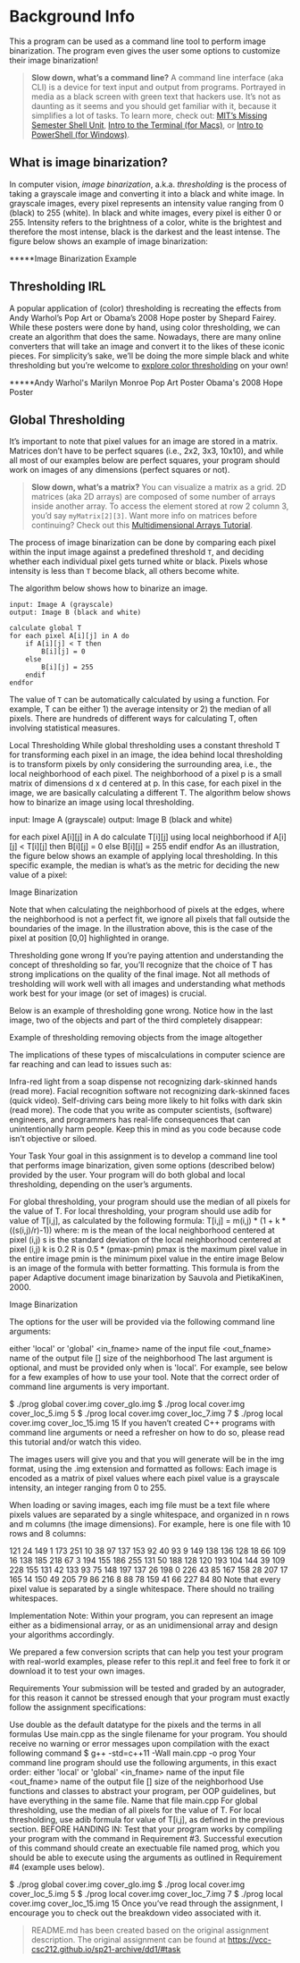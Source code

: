 # Background Info
This a program can be used as a command line tool to perform image binarization. The program even gives the user some options to customize their image binarization!
> **Slow down, what’s a command line?** A command line interface (aka CLI) is a device for text input and output from programs. Portrayed in media as a black screen with green text that hackers use. It’s not as daunting as it seems and you should get familiar with it, because it simplifies a lot of tasks. To learn more, check out: [MIT’s Missing Semester Shell Unit](https://missing.csail.mit.edu/2020/course-shell/), [Intro to the Terminal (for Macs)](https://blog.teamtreehouse.com/introduction-to-the-mac-os-x-command-line), or [Intro to PowerShell (for Windows)](https://programminghistorian.org/en/lessons/intro-to-powershell).

## What is image binarization?
In computer vision, *image binarization*, a.k.a. *thresholding* is the process of taking a grayscale image and converting it into a black and white image. In grayscale images, every pixel represents an intensity value ranging from 0 (black) to 255 (white). In black and white images, every pixel is either 0 or 255. Intensity refers to the brightness of a color, white is the brightest and therefore the most intense, black is the darkest and the least intense. The figure below shows an example of image binarization:

*****Image Binarization Example

## Thresholding IRL
A popular application of (color) thresholding is recreating the effects from Andy Warhol’s Pop Art or Obama’s 2008 Hope poster by Shepard Fairey. While these posters were done by hand, using color thresholding, we can create an algorithm that does the same. Nowadays, there are many online converters that will take an image and convert it to the likes of these iconic pieces. For simplicity’s sake, we’ll be doing the more simple black and white thresholding but you’re welcome to [explore color thresholding](https://www.ecosia.org/search?q=color+thresholding) on your own!

*****Andy Warhol's Marilyn Monroe Pop Art Poster             Obama's 2008 Hope Poster

## Global Thresholding
It’s important to note that pixel values for an image are stored in a matrix. Matrices don’t have to be perfect squares (i.e., 2x2, 3x3, 10x10), and while all most of our examples below are perfect squares, your program should work on images of any dimensions (perfect squares or not).

> **Slow down, what’s a matrix?** You can visualize a matrix as a grid. 2D matrices (aka 2D arrays) are composed of some number of arrays inside another array. To access the element stored at row 2 column 3, you’d say `myMatrix[2][3]`. Want more info on matrices before continuing? Check out this [Multidimensional Arrays Tutorial](https://www.learncpp.com/cpp-tutorial/multidimensional-arrays/).

The process of image binarization can be done by comparing each pixel within the input image against a predefined threshold `T`, and deciding whether each individual pixel gets turned white or black. Pixels whose intensity is less than `T` become black, all others become white.

The algorithm below shows how to binarize an image.

```
input: Image A (grayscale)
output: Image B (black and white)

calculate global T
for each pixel A[i][j] in A do
    if A[i][j] < T then
        B[i][j] = 0
    else
        B[i][j] = 255
    endif
endfor
```
The value of `T` can be automatically calculated by using a function. For example, T can be either 1) the average intensity or 2) the median of all pixels. There are hundreds of different ways for calculating T, often involving statistical measures.

Local Thresholding
While global thresholding uses a constant threshold T for transforming each pixel in an image, the idea behind local thresholding is to transform pixels by only considering the surrounding area, i.e., the local neighborhood of each pixel. The neighborhood of a pixel p is a small matrix of dimensions d x d centered at p. In this case, for each pixel in the image, we are basically calculating a different T. The algorithm below shows how to binarize an image using local thresholding.

input: Image A (grayscale)
output: Image B (black and white)

for each pixel A[i][j] in A do
    calculate T[i][j] using local neighborhood
    if A[i][j] < T[i][j] then
        B[i][j] = 0
    else
        B[i][j] = 255
    endif
endfor
As an illustration, the figure below shows an example of applying local thresholding. In this specific example, the median is what’s as the metric for deciding the new value of a pixel:

Image Binarization

Note that when calculating the neighborhood of pixels at the edges, where the neighborhood is not a perfect fit, we ignore all pixels that fall outside the boundaries of the image. In the illustration above, this is the case of the pixel at position [0,0] highlighted in orange.

Thresholding gone wrong
If you’re paying attention and understanding the concept of thresholding so far, you’ll recognize that the choice of T has strong implications on the quality of the final image. Not all methods of tresholding will work well with all images and understanding what methods work best for your image (or set of images) is crucial.

Below is an example of thresholding gone wrong. Notice how in the last image, two of the objects and part of the third completely disappear:

Example of thresholding removing objects from the image altogether

The implications of these types of miscalculations in computer science are far reaching and can lead to issues such as:

Infra-red light from a soap dispense not recognizing dark-skinned hands (read more).
Facial recognition software not recognizing dark-skinned faces (quick video).
Self-driving cars being more likely to hit folks with dark skin (read more).
The code that you write as computer scientists, (software) engineers, and programmers has real-life consequences that can unintentionally harm people. Keep this in mind as you code because code isn’t objective or siloed.

Your Task
Your goal in this assignment is to develop a command line tool that performs image binarization, given some options (described below) provided by the user. Your program will do both global and local thresholding, depending on the user’s arguments.

For global thresholding, your program should use the median of all pixels for the value of T.
For local thresholding, your program should use adib for value of T[i,j], as calculated by the following formula: T[i,j] = m(i,j) * (1 + k * ((s(i,j)/r)-1)) where:
m is the mean of the local neighborhood centered at pixel (i,j)
s is the standard deviation of the local neighborhood centered at pixel (i,j)
k is 0.2
R is 0.5 * (pmax-pmin)
pmax is the maximum pixel value in the entire image
pmin is the minimum pixel value in the entire image
Below is an image of the formula with better formatting. This formula is from the paper Adaptive document image binarization by Sauvola and PietikaKinen, 2000.

Image Binarization

The options for the user will be provided via the following command line arguments:

<type>      either 'local' or 'global'
<in_fname>  name of the input file
<out_fname> name of the output file
[<size>]    size of the neighborhood
The last argument is optional, and must be provided only when <type> is 'local'. For example, see below for a few examples of how to use your tool. Note that the correct order of command line arguments is very important.

$ ./prog global cover.img cover_glo.img
$ ./prog local cover.img cover_loc_5.img 5
$ ./prog local cover.img cover_loc_7.img 7
$ ./prog local cover.img cover_loc_15.img 15
If you haven’t created C++ programs with command line arguments or need a refresher on how to do so, please read this tutorial and/or watch this video.

The images users will give you and that you will generate will be in the img format, using the .img extension and formatted as follows: Each image is encoded as a matrix of pixel values where each pixel value is a grayscale intensity, an integer ranging from 0 to 255.

When loading or saving images, each img file must be a text file where pixels values are separated by a single whitespace, and organized in n rows and m columns (the image dimensions). For example, here is one file with 10 rows and 8 columns:

121 24 149 1 173 251 10 38 
97 137 153 92 40 93 9 149 
138 136 128 18 66 109 16 138 
185 218 67 3 194 155 186 255 
131 50 188 128 120 193 104 144 
39 109 228 155 131 42 133 93 
75 148 197 137 26 198 0 226 
43 85 167 158 28 207 17 165 
14 150 49 205 79 86 216 8 
88 78 159 41 66 227 84 80 
Note that every pixel value is separated by a single whitespace. There should no trailing whitespaces.

Implementation Note: Within your program, you can represent an image either as a bidimensional array, or as an unidimensional array and design your algorithms accordingly.

We prepared a few conversion scripts that can help you test your program with real-world examples, please refer to this repl.it and feel free to fork it or download it to test your own images.

Requirements
Your submission will be tested and graded by an autograder, for this reason it cannot be stressed enough that your program must exactly follow the assignment specifications:

Use double as the default datatype for the pixels and the terms in all formulas
Use main.cpp as the single filename for your program.
You should receive no warning or error messages upon compilation with the exact following command
 $ g++ -std=c++11 -Wall main.cpp -o prog
Your command line program should use the following arguments, in this exact order:
 <type>      either 'local' or 'global'
 <in_fname>  name of the input file
 <out_fname> name of the output file
 [<size>]    size of the neighborhood
Use functions and classes to abstract your program, per OOP guidelines, but have everything in the same file. Name that file main.cpp
For global thresholding, use the median of all pixels for the value of T.
For local thresholding, use adib formula for value of T[i,j], as defined in the previous section.
BEFORE HANDING IN: Test that your program works by compiling your program with the command in Requirement #3. Successful execution of this command should create an exectuable file named prog, which you should be able to execute using the arguments as outlined in Requirement #4 (example uses below).

$ ./prog global cover.img cover_glo.img
$ ./prog local cover.img cover_loc_5.img 5
$ ./prog local cover.img cover_loc_7.img 7
$ ./prog local cover.img cover_loc_15.img 15
Once you’ve read through the assignment, I encourage you to check out the breakdown video associated with it.

> README.md has been created based on the original assignment description. The original assignment can be found at https://vcc-csc212.github.io/sp21-archive/dd1/#task
